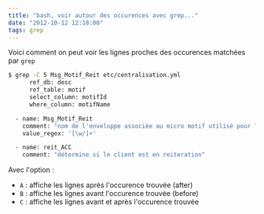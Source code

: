 ```yaml
---
title: "bash, voir autour des occurences avec grep..."
date: "2012-10-12 12:18:00"
tags: grep
---
```


Voici comment on peut voir les lignes proches des occurences matchées par `grep`

```bash 
$ grep -C 5 Msg_Motif_Reit etc/centralisation.yml 
      ref_db: desc
      ref_table: motif
      select_column: motifId
      where_column: motifName

  - name: Msg_Motif_Reit
    comment: "nom de l'enveloppe associée au micro motif utilisé pour la reiteration"
    value_regex: '[\w/]+'

  - name: reit_ACC
    comment: "détermine si le client est en reiteration"
```

Avec l'option :
- `A` : affiche les lignes après l'occurence trouvée (after)
- `B` : affiche les lignes avant l'occurence trouvée (before)
- `C` : affiche les lignes avant et après l'occurence trouvée


